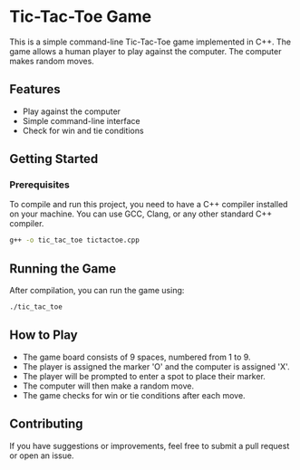 # Tic-Tac-Toe Game

This is a simple command-line Tic-Tac-Toe game implemented in C++. The game allows a human player to play against the computer. The computer makes random moves.

## Features

- Play against the computer
- Simple command-line interface
- Check for win and tie conditions

## Getting Started

### Prerequisites

To compile and run this project, you need to have a C++ compiler installed on your machine. You can use GCC, Clang, or any other standard C++ compiler.
```bash
g++ -o tic_tac_toe tictactoe.cpp
```

## Running the Game

After compilation, you can run the game using:
```bash
./tic_tac_toe
```

## How to Play
- The game board consists of 9 spaces, numbered from 1 to 9.
- The player is assigned the marker 'O' and the computer is assigned 'X'.
- The player will be prompted to enter a spot to place their marker.
- The computer will then make a random move.
- The game checks for win or tie conditions after each move.

## Contributing
If you have suggestions or improvements, feel free to submit a pull request or open an issue.
